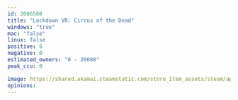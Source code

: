 ```yaml
---
id: 2006560
title: "Lockdown VR: Circus of the Dead"
windows: "true"
mac: "false"
linux: false
positive: 6
negative: 0
estimated_owners: "0 - 20000"
peak_ccu: 0

image: https://shared.akamai.steamstatic.com/store_item_assets/steam/apps/2006560/header.jpg?t=1705991678
opinions:
---
```

